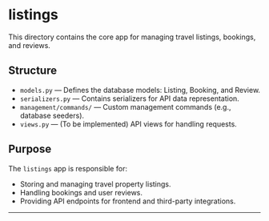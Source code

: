 # listings

This directory contains the core app for managing travel listings, bookings, and reviews.

## Structure

- `models.py` — Defines the database models: Listing, Booking, and Review.
- `serializers.py` — Contains serializers for API data representation.
- `management/commands/` — Custom management commands (e.g., database seeders).
- `views.py` — (To be implemented) API views for handling requests.

## Purpose

The `listings` app is responsible for:
- Storing and managing travel property listings.
- Handling bookings and user reviews.
- Providing API endpoints for frontend and third-party integrations.

---